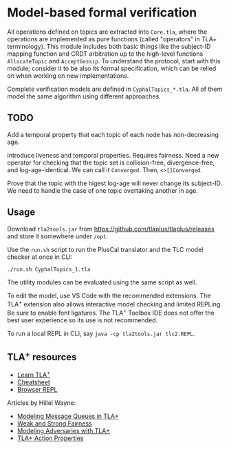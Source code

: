 # Model-based formal verification

All operations defined on topics are extracted into `Core.tla`, where the operations are implemented as
pure functions (called "operators" in TLA+ terminology).
This module includes both basic things like the subject-ID mapping function and CRDT arbitration
up to the high-level functions `AllocateTopic` and `AcceptGossip`.
To understand the protocol, start with this module; consider it to be also its formal specification,
which can be relied on when working on new implementations.

Complete verification models are defined in `CyphalTopics_*.tla`.
All of them model the same algorithm using different approaches.

## TODO

Add a temporal property that each topic of each node has non-decreasing age.

Introduce liveness and temporal properties. Requires fairness.
Need a new operator for checking that the topic set is collision-free, divergence-free, and log-age-identical.
We can call it `Converged`. Then, `<>[]Converged`.

Prove that the topic with the higest log-age will never change its subject-ID.
We need to handle the case of one topic overtaking another in age.

## Usage

Download `tla2tools.jar` from <https://github.com/tlaplus/tlaplus/releases> and store it somewhere under `/opt`.

Use the `run.sh` script to run the PlusCal translator and the TLC model checker at once in CLI:

```sh
./run.sh CyphalTopics_1.tla
```

The utility modules can be evaluated using the same script as well.

To edit the model, use VS Code with the recommended extensions. The TLA<sup>+</sup> extension also allows interactive model checking and limited REPLing. Be sure to enable font ligatures. The TLA<sup>+</sup> Toolbox IDE does not offer the best user experience so its use is not recommended.

To run a local REPL in CLI, say `java -cp tla2tools.jar tlc2.REPL`.

## TLA<sup>+</sup> resources

- [Learn TLA<sup>+</sup>](https://learntla.com)
- [Cheatsheet](https://mbt.informal.systems/docs/tla_basics_tutorials/tla+cheatsheet.html)
- [Browser REPL](https://will62794.github.io/spectacle)

Articles by Hillel Wayne:

- [Modeling Message Queues in TLA+](https://www.hillelwayne.com/post/tla-messages/)
- [Weak and Strong Fairness](https://www.hillelwayne.com/post/fairness/)
- [Modeling Adversaries with TLA+](https://www.hillelwayne.com/post/adversaries/#fnref:module)
- [TLA+ Action Properties](https://www.hillelwayne.com/post/action-properties/)
